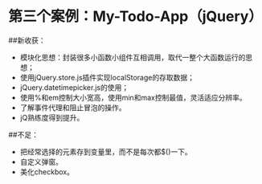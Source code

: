 # 第三个案例：My-Todo-App（jQuery）

##新收获：
* 模块化思想：封装很多小函数小组件互相调用，取代一整个大函数运行的思想；
* 使用jQuery.store.js插件实现localStorage的存取数据；
* jQuery.datetimepicker.js的使用；
* 使用%和em控制大小宽高，使用min和max控制最值，灵活适应分辨率。
* 了解事件代理和阻止冒泡的操作。
* jQ熟练度得到提升。

##不足：
* 把经常选择的元素存到变量里，而不是每次都$()一下。
* 自定义弹窗。
* 美化checkbox。
